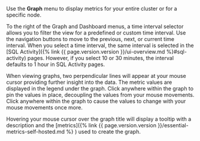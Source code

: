 Use the **Graph** menu to display metrics for your entire cluster or for a specific node.

To the right of the Graph and Dashboard menus, a time interval selector allows you to filter the view for a predefined or custom time interval. Use the navigation buttons to move to the previous, next, or current time interval. When you select a time interval, the same interval is selected in the [SQL Activity]({% link {{ page.version.version }}/ui-overview.md %}#sql-activity) pages. However, if you select 10 or 30 minutes, the interval defaults to 1 hour in SQL Activity pages.

When viewing graphs, two perpendicular lines will appear at your mouse cursor providing further insight into the data. The metric values are displayed in the legend under the graph. Click anywhere within the graph to pin the values in place, decoupling the values from your mouse movements. Click anywhere within the graph to cause the values to change with your mouse movements once more.

Hovering your mouse cursor over the graph title will display a tooltip with a description and the [metrics]({% link {{ page.version.version }}/essential-metrics-self-hosted.md %} ) used to create the graph.